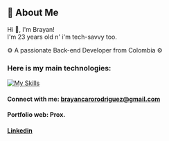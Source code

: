 ## 🚀 About Me

Hi 👋, I'm Brayan!<br>
I'm 23 years old n' i'm tech-savvy too.

⚙️ A passionate Back-end Developer from Colombia ⚙️

### Here is my main technologies:
[![My Skills](https://skillicons.dev/icons?i=js,py,mysql,c,django&theme=light)](https://portfolio_prox)

#### Connect with me: brayancarorodriguez@gmail.com
#### Portfolio web: Prox.
#### [Linkedin](https://www.linkedin.com/in/brayan-caro-a605a22b6/)
